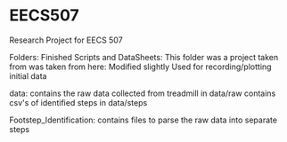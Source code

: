 # EECS507
Research Project for EECS 507

Folders:
Finished Scripts and DataSheets:
    This folder was a project taken from was taken from here:
    Modified slightly
    Used for recording/plotting initial data

data:
    contains the raw data collected from treadmill in data/raw
    contains csv's of identified steps in data/steps

Footstep_Identification:
    contains files to parse the raw data into separate steps